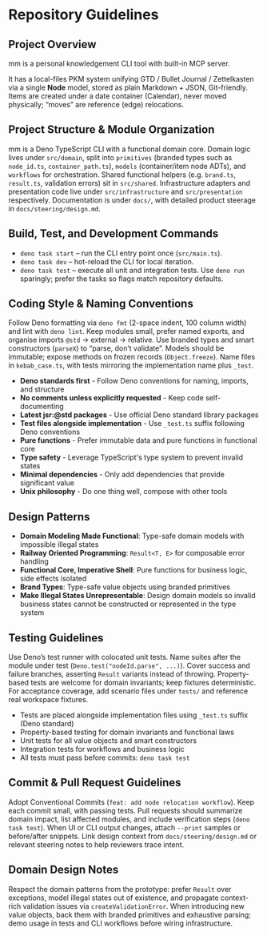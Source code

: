 # Repository Guidelines

## Project Overview

mm is a personal knowledgement CLI tool with built-in MCP server.

It has a local-files PKM system unifying GTD / Bullet Journal / Zettelkasten via a single **Node**
model, stored as plain Markdown + JSON, Git-friendly. Items are created under a date container
(Calendar), never moved physically; “moves” are reference (edge) relocations.

## Project Structure & Module Organization

mm is a Deno TypeScript CLI with a functional domain core. Domain logic lives under `src/domain`,
split into `primitives` (branded types such as `node_id.ts`, `container_path.ts`), `models`
(container/item node ADTs), and `workflows` for orchestration. Shared functional helpers (e.g.
`brand.ts`, `result.ts`, validation errors) sit in `src/shared`. Infrastructure adapters and
presentation code live under `src/infrastructure` and `src/presentation` respectively. Documentation
is under `docs/`, with detailed product steerage in `docs/steering/design.md`.

## Build, Test, and Development Commands

- `deno task start` – run the CLI entry point once (`src/main.ts`).
- `deno task dev` – hot-reload the CLI for local iteration.
- `deno task test` – execute all unit and integration tests. Use `deno run` sparingly; prefer the
  tasks so flags match repository defaults.

## Coding Style & Naming Conventions

Follow Deno formatting via `deno fmt` (2-space indent, 100 column width) and lint with `deno lint`.
Keep modules small, prefer named exports, and organise imports `@std` → external → relative. Use
branded types and smart constructors (`parseX`) to “parse, don’t validate”. Models should be
immutable; expose methods on frozen records (`Object.freeze`). Name files in `kebab_case.ts`, with
tests mirroring the implementation name plus `_test`.

- **Deno standards first** - Follow Deno conventions for naming, imports, and structure
- **No comments unless explicitly requested** - Keep code self-documenting
- **Latest jsr:@std packages** - Use official Deno standard library packages
- **Test files alongside implementation** - Use `_test.ts` suffix following Deno conventions
- **Pure functions** - Prefer immutable data and pure functions in functional core
- **Type safety** - Leverage TypeScript's type system to prevent invalid states
- **Minimal dependencies** - Only add dependencies that provide significant value
- **Unix philosophy** - Do one thing well, compose with other tools

## Design Patterns

- **Domain Modeling Made Functional**: Type-safe domain models with impossible illegal states
- **Railway Oriented Programming**: `Result<T, E>` for composable error handling
- **Functional Core, Imperative Shell**: Pure functions for business logic, side effects isolated
- **Brand Types**: Type-safe value objects using branded primitives
- **Make Illegal States Unrepresentable**: Design domain models so invalid business states cannot be
  constructed or represented in the type system

## Testing Guidelines

Use Deno’s test runner with colocated unit tests. Name suites after the module under test
(`Deno.test("nodeId.parse", ...)`). Cover success and failure branches, asserting `Result` variants
instead of throwing. Property-based tests are welcome for domain invariants; keep fixtures
deterministic. For acceptance coverage, add scenario files under `tests/` and reference real
workspace fixtures.

- Tests are placed alongside implementation files using `_test.ts` suffix (Deno standard)
- Property-based testing for domain invariants and functional laws
- Unit tests for all value objects and smart constructors
- Integration tests for workflows and business logic
- All tests must pass before commits: `deno task test`

## Commit & Pull Request Guidelines

Adopt Conventional Commits (`feat: add node relocation workflow`). Keep each commit small, with
passing tests. Pull requests should summarize domain impact, list affected modules, and include
verification steps (`deno task test`). When UI or CLI output changes, attach `--print` samples or
before/after snippets. Link design context from `docs/steering/design.md` or relevant steering notes
to help reviewers trace intent.

## Domain Design Notes

Respect the domain patterns from the prototype: prefer `Result` over exceptions, model illegal
states out of existence, and propagate context-rich validation issues via `createValidationError`.
When introducing new value objects, back them with branded primitives and exhaustive parsing; demo
usage in tests and CLI workflows before wiring infrastructure.
